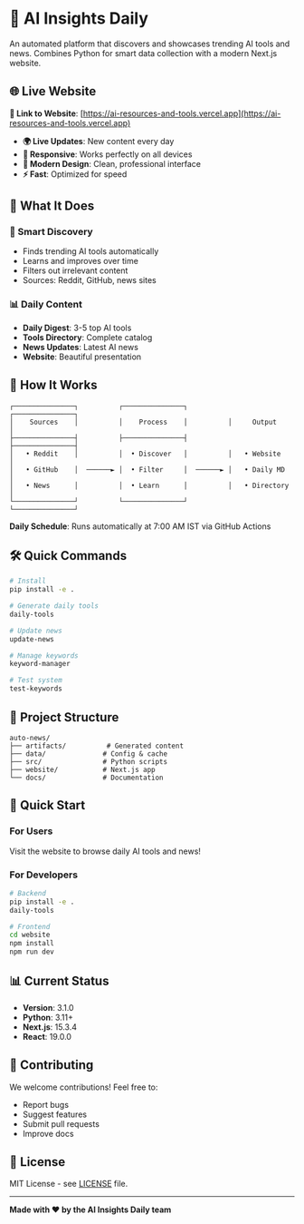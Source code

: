 # 🤖 AI Insights Daily

An automated platform that discovers and showcases trending AI tools and news. Combines Python for smart data collection with a modern Next.js website.

## 🌐 Live Website

**🔗 Link to Website**: [https://ai-resources-and-tools.vercel.app](https://ai-resources-and-tools.vercel.app)

- **🌍 Live Updates**: New content every day
- **📱 Responsive**: Works perfectly on all devices
- **🎨 Modern Design**: Clean, professional interface
- **⚡ Fast**: Optimized for speed

## 🚀 What It Does

### 🧠 Smart Discovery
- Finds trending AI tools automatically
- Learns and improves over time
- Filters out irrelevant content
- Sources: Reddit, GitHub, news sites

### 📊 Daily Content
- **Daily Digest**: 3-5 top AI tools
- **Tools Directory**: Complete catalog
- **News Updates**: Latest AI news
- **Website**: Beautiful presentation

## 🔄 How It Works

```
┌───────────────┐          ┌───────────────┐          ┌───────────────┐
│    Sources    │          │    Process    │          │     Output    │
├───────────────┤          ├───────────────┤          ├───────────────┤
│   • Reddit    │          │  • Discover   │          │   • Website   │
│   • GitHub    │  ──────► │  • Filter     │  ──────► │   • Daily MD  │
│   • News      │          │  • Learn      │          │   • Directory │
└───────────────┘          └───────────────┘          └───────────────┘
```

**Daily Schedule**: Runs automatically at 7:00 AM IST via GitHub Actions

## 🛠️ Quick Commands

```bash
# Install
pip install -e .

# Generate daily tools
daily-tools

# Update news
update-news

# Manage keywords
keyword-manager

# Test system
test-keywords
```

## 📁 Project Structure

```
auto-news/
├── artifacts/          # Generated content
├── data/              # Config & cache
├── src/               # Python scripts
├── website/           # Next.js app
└── docs/              # Documentation
```

## 🚀 Quick Start

### For Users
Visit the website to browse daily AI tools and news!

### For Developers
```bash
# Backend
pip install -e .
daily-tools

# Frontend
cd website
npm install
npm run dev
```

## 📊 Current Status

- **Version**: 3.1.0
- **Python**: 3.11+
- **Next.js**: 15.3.4
- **React**: 19.0.0

## 🤝 Contributing

We welcome contributions! Feel free to:
- Report bugs
- Suggest features
- Submit pull requests
- Improve docs

## 📄 License

MIT License - see [LICENSE](LICENSE) file.

---

**Made with ❤️ by the AI Insights Daily team**
